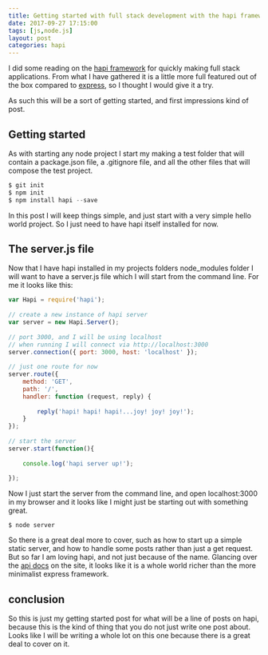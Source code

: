 ```yaml
---
title: Getting started with full stack development with the hapi framework.
date: 2017-09-27 17:15:00
tags: [js,node.js]
layout: post
categories: hapi
---
```


I did some reading on the [hapi framework](https://hapijs.com/) for quickly making full stack applications. From what I have gathered it is a little more full featured out of the box compared to [express](https://expressjs.com/), so I thought I would give it a try.

<!-- more -->

As such this will be a sort of getting started, and first impressions kind of post. 

## Getting started

As with starting any node project I start my making a test folder that will contain a package.json file, a .gitignore file, and all the other files that will compose the test project.

```js
$ git init
$ npm init
$ npm install hapi --save
```

In this post I will keep things simple, and just start with a very simple hello world project. So I just need to have hapi itself installed for now.

## The server.js file

Now that I have hapi installed in my projects folders node_modules folder I will want to have a server.js file which I will start from the command line. For me it looks like this:

```js
var Hapi = require('hapi');
 
// create a new instance of hapi server
var server = new Hapi.Server();
 
// port 3000, and I will be using localhost
// when running I will connect via http://localhost:3000
server.connection({ port: 3000, host: 'localhost' });
 
// just one route for now
server.route({
    method: 'GET',
    path: '/',
    handler: function (request, reply) {
 
        reply('hapi! hapi! hapi!...joy! joy! joy!');
    }
});
 
// start the server
server.start(function(){
 
    console.log('hapi server up!');
 
});
```

Now I just start the server from the command line, and open localhost:3000 in my browser and it looks like I might just be starting out with something great.

```
$ node server
```

So there is a great deal more to cover, such as how to start up a simple static server, and how to handle some posts rather than just a get request. But so far I am loving hapi, and not just because of the name. Glancing over the [api docs](https://hapijs.com/api) on the site, it looks like it is a whole world richer than the more minimalist express framework.

## conclusion

So this is just my getting started post for what will be a line of posts on hapi, because this is the kind of thing that you do not just write one post about. Looks like I will be writing a whole lot on this one because there is a great deal to cover on it.